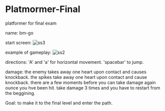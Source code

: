 # Platmormer-Final
platformer for final exam

name: bm-go

start screen:
![ss3](https://user-images.githubusercontent.com/84975274/120044053-140be900-bfdb-11eb-98ff-a36b066077f9.PNG)

example of gameplay:
![ss2](https://user-images.githubusercontent.com/84975274/120044047-12422580-bfdb-11eb-85c1-0eee5ad8c79d.PNG)

directions:
'A' and 'a' for horizontal movement.
'spacebar' to jump.

damage:
the enemy takes away one heart upon contact and causes knockback.
the spikes take away one heart upon contact and cause knockback.
there are a few moments before you can take damage again ounce you hve been hit.
take damage 3 times and you have to restart from the beggining.

Goal:
to make it to the final level and enter the path.

